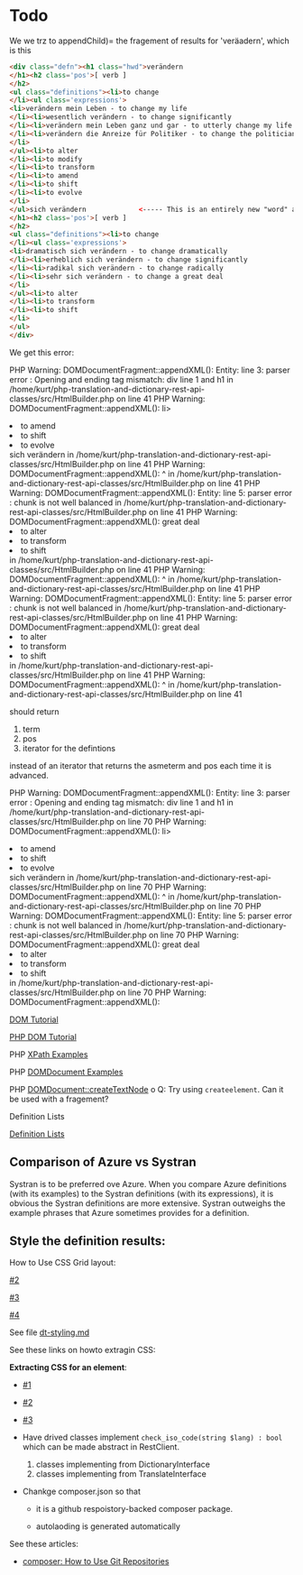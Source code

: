 #  Todo

We we trz to appendChild)= the fragement of results for 'veräadern', which is this

```html
<div class="defn"><h1 class="hwd">verändern
</h1><h2 class='pos'>[ verb ]
</h2>
<ul class="definitions"><li>to change
</li><ul class='expressions'>
<li>verändern mein Leben - to change my life
</li><li>wesentlich verändern - to change significantly
</li><li>verändern mein Leben ganz und gar - to utterly change my life
</li><li>verändern die Anreize für Politiker - to change the politicians' incentives
</li>
</ul><li>to alter
</li><li>to modify
</li><li>to transform
</li><li>to amend
</li><li>to shift
</li><li>to evolve
</li>
</ul>sich verändern             <----- This is an entirely new "word" and defintion. IT should have an <h1> -- maybe <div ...><h1>...</h1>
</h1><h2 class='pos'>[ verb ]
</h2>
<ul class="definitions"><li>to change
</li><ul class='expressions'>
<li>dramatisch sich verändern - to change dramatically
</li><li>erheblich sich verändern - to change significantly
</li><li>radikal sich verändern - to change radically
</li><li>sehr sich verändern - to change a great deal
</li>
</ul><li>to alter
</li><li>to transform
</li><li>to shift
</li>
</ul>
</div>
```
We get this error:

PHP Warning:  DOMDocumentFragment::appendXML(): Entity: line 3: parser error : Opening and ending tag mismatch: div line 1 and h1 in /home/kurt/php-translation-and-dictionary-rest-api-classes/src/HtmlBuilder.php on line 41
PHP Warning:  DOMDocumentFragment::appendXML(): li><li>to amend</li><li>to shift</li><li>to evolve</li></ul>sich verändern</h1> in /home/kurt/php-translation-and-dictionary-rest-api-classes/src/HtmlBuilder.php on line 41
PHP Warning:  DOMDocumentFragment::appendXML():                                                                                ^ in /home/kurt/php-translation-and-dictionary-rest-api-classes/src/HtmlBuilder.php on line 41
PHP Warning:  DOMDocumentFragment::appendXML(): Entity: line 5: parser error : chunk is not well balanced in /home/kurt/php-translation-and-dictionary-rest-api-classes/src/HtmlBuilder.php on line 41
PHP Warning:  DOMDocumentFragment::appendXML(): great deal</li></ul><li>to alter</li><li>to transform</li><li>to shift</li></ul> in /home/kurt/php-translation-and-dictionary-rest-api-classes/src/HtmlBuilder.php on line 41
PHP Warning:  DOMDocumentFragment::appendXML():                                                                                ^ in /home/kurt/php-translation-and-dictionary-rest-api-classes/src/HtmlBuilder.php on line 41
PHP Warning:  DOMDocumentFragment::appendXML(): Entity: line 5: parser error : chunk is not well balanced in /home/kurt/php-translation-and-dictionary-rest-api-classes/src/HtmlBuilder.php on line 41
PHP Warning:  DOMDocumentFragment::appendXML(): great deal</li></ul><li>to alter</li><li>to transform</li><li>to shift</li></ul> in /home/kurt/php-translation-and-dictionary-rest-api-classes/src/HtmlBuilder.php on line 41
PHP Warning:  DOMDocumentFragment::appendXML():                                                                                ^ in /home/kurt/php-translation-and-dictionary-rest-api-classes/src/HtmlBuilder.php on line 41


should return

  1. term
  2. pos
  3. iterator for the defintions

instead of an iterator that returns the asmeterm and pos each time it is advanced.

PHP Warning:  DOMDocumentFragment::appendXML(): Entity: line 3: parser error : Opening and ending tag mismatch: div line 1 and h1 in /home/kurt/php-translation-and-dictionary-rest-api-classes/src/HtmlBuilder.php on line 70
PHP Warning:  DOMDocumentFragment::appendXML(): li><li>to amend</li><li>to shift</li><li>to evolve</li></ul>sich verändern</h1> in /home/kurt/php-translation-and-dictionary-rest-api-classes/src/HtmlBuilder.php on line 70
PHP Warning:  DOMDocumentFragment::appendXML():                                                                                ^ in /home/kurt/php-translation-and-dictionary-rest-api-classes/src/HtmlBuilder.php on line 70
PHP Warning:  DOMDocumentFragment::appendXML(): Entity: line 5: parser error : chunk is not well balanced in /home/kurt/php-translation-and-dictionary-rest-api-classes/src/HtmlBuilder.php on line 70
PHP Warning:  DOMDocumentFragment::appendXML(): great deal</li></ul><li>to alter</li><li>to transform</li><li>to shift</li></ul> in /home/kurt/php-translation-and-dictionary-rest-api-classes/src/HtmlBuilder.php on line 70
PHP Warning:  DOMDocumentFragment::appendXML():            


[DOM Tutorial](https://www.w3schools.com/xml/dom_intro.asp)

[PHP DOM Tutorial](https://www.bitdegree.org/learn/php-domdocument)

PHP [XPath Examples](https://www.bitbook.io/domdocument-php-tutorial)

PHP [DOMDocument Examples](https://eecs.blog/php-using-domdocument-to-work-with-html/)

PHP [DOMDocument::createTextNode](https://www.php.net/manual/en/domdocument.createtextnode.php)
o
Q: Try using `createelement`. Can it be used with a fragement?

Definition Lists

[Definition Lists](https://developer.mozilla.org/en-US/docs/Web/HTML/Element/dl)

## Comparison of Azure vs Systran

Systran is to be preferred ove Azure. When you compare Azure definitions (with its examples) to the Systran definitions (with its expressions), it is obvious the Systran definitions are more extensive. Systran outweighs the example phrases that Azure
sometimes provides for a definition. 

## Style the definition results: 

How to Use CSS Grid layout:

[#2](https://developer.mozilla.org/en-US/docs/Web/CSS/CSS_Grid_Layout/Basic_Concepts_of_Grid_Layout)

[#3](https://developer.mozilla.org/en-US/docs/Web/CSS/CSS_Grid_Layout)

[#4](https://css-tricks.com/snippets/css/complete-guide-grid/)
	
See file [dt-styling.md](./dt-styling.md)

See these links on howto extragin CSS:

**Extracting CSS for an element**:

- [#1](https://stackoverflow.com/questions/5296622/how-can-i-grab-all-css-styles-of-an-element)

- [#2](https://getcssscan.com/blog/how-to-inspect-copy-element-css#:~:text=First%2C%20hover%20over%20the%20element,choose%20the%20option%20%E2%80%9CInspect%E2%80%9D.&text=On%20the%20left%20side%20is,%E2%80%9D%20%3E%20%E2%80%9CCopy%20styles%E2%80%9D)

- [#3](https://daily-dev-tips.com/posts/chrome-copy-all-css-for-an-element/)


- Have drived classes implement `check_iso_code(string $lang) : bool`  which can be made abstract in RestClient.

  1. classes implementing from DictionaryInterface
  2. classes implementing from TranslateInterface

- Chankge composer.json so that

  - it is a github respoistory-backed composer package.

  - autolaoding is generated automatically

See these articles:

- [composer: How to Use Git Repositories](https://www.daggerhartlab.com/composer-how-to-use-git-repositories/)
